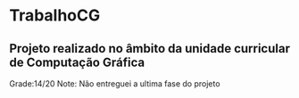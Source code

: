 # TrabalhoCG
## Projeto realizado no âmbito da unidade curricular de Computação Gráfica
Grade:14/20
Note: Não entreguei a ultima fase do projeto

